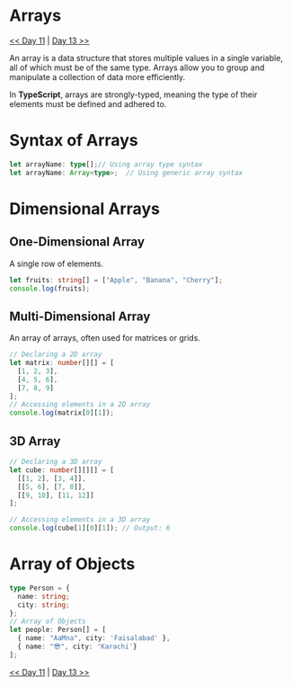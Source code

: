 # Arrays

[<< Day 11](../Class11/READ11.md) | [Day 13 >>](../Class13/READ13.md)

An array is a data structure that stores multiple values in a single variable, all of which must be of the same type. Arrays allow you to group and manipulate a collection of data more efficiently.

In **TypeScript**, arrays are strongly-typed, meaning the type of their elements must be defined and adhered to.

# Syntax of Arrays
```ts
let arrayName: type[];// Using array type syntax
let arrayName: Array<type>;  // Using generic array syntax
```
# Dimensional Arrays 
## One-Dimensional Array
A single row of elements.
```ts
let fruits: string[] = ["Apple", "Banana", "Cherry"];
console.log(fruits); 
```

## Multi-Dimensional Array
An array of arrays, often used for matrices or grids.

```ts
// Declaring a 2D array
let matrix: number[][] = [
  [1, 2, 3],
  [4, 5, 6],
  [7, 8, 9]
];
// Accessing elements in a 2D array
console.log(matrix[0][1]); 
```

## 3D Array

```ts
// Declaring a 3D array
let cube: number[][][] = [
  [[1, 2], [3, 4]],
  [[5, 6], [7, 8]],
  [[9, 10], [11, 12]]
];

// Accessing elements in a 3D array
console.log(cube[1][0][1]); // Output: 6
```
# Array of Objects

```ts
type Person = {
  name: string;
  city: string;
};
// Array of Objects
let people: Person[] = [
  { name: "AaMna", city: 'Faisalabad' },
  { name: "😎", city: 'Karachi'}
];  
```

[<< Day 11](../Class11/READ11.md) | [Day 13 >>](../Class13/READ13.md)